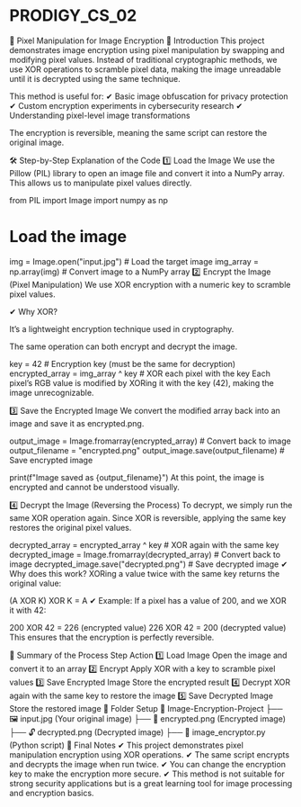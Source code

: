 # PRODIGY_CS_02
🔐 Pixel Manipulation for Image Encryption
📌 Introduction
This project demonstrates image encryption using pixel manipulation by swapping and modifying pixel values. Instead of traditional cryptographic methods, we use XOR operations to scramble pixel data, making the image unreadable until it is decrypted using the same technique.

This method is useful for:
✔ Basic image obfuscation for privacy protection
✔ Custom encryption experiments in cybersecurity research
✔ Understanding pixel-level image transformations

The encryption is reversible, meaning the same script can restore the original image.

🛠️ Step-by-Step Explanation of the Code
1️⃣ Load the Image
We use the Pillow (PIL) library to open an image file and convert it into a NumPy array. This allows us to manipulate pixel values directly.

from PIL import Image
import numpy as np

# Load the image
img = Image.open("input.jpg")  # Load the target image
img_array = np.array(img)  # Convert image to a NumPy array
2️⃣ Encrypt the Image (Pixel Manipulation)
We use XOR encryption with a numeric key to scramble pixel values.

✔ Why XOR?

It’s a lightweight encryption technique used in cryptography.

The same operation can both encrypt and decrypt the image.

key = 42  # Encryption key (must be the same for decryption)
encrypted_array = img_array ^ key  # XOR each pixel with the key
Each pixel’s RGB value is modified by XORing it with the key (42), making the image unrecognizable.

3️⃣ Save the Encrypted Image
We convert the modified array back into an image and save it as encrypted.png.

output_image = Image.fromarray(encrypted_array)  # Convert back to image
output_filename = "encrypted.png"
output_image.save(output_filename)  # Save encrypted image

print(f"Image saved as {output_filename}")
At this point, the image is encrypted and cannot be understood visually.

4️⃣ Decrypt the Image (Reversing the Process)
To decrypt, we simply run the same XOR operation again. Since XOR is reversible, applying the same key restores the original pixel values.


decrypted_array = encrypted_array ^ key  # XOR again with the same key
decrypted_image = Image.fromarray(decrypted_array)  # Convert back to image
decrypted_image.save("decrypted.png")  # Save decrypted image
✔ Why does this work?
XORing a value twice with the same key returns the original value:

(A XOR K) XOR K = A
✔ Example:
If a pixel has a value of 200, and we XOR it with 42:


200 XOR 42 = 226  (encrypted value)
226 XOR 42 = 200  (decrypted value)
This ensures that the encryption is perfectly reversible.

📌 Summary of the Process
Step	Action
1️⃣ Load Image	Open the image and convert it to an array
2️⃣ Encrypt	Apply XOR with a key to scramble pixel values
3️⃣ Save Encrypted Image	Store the encrypted result
4️⃣ Decrypt	XOR again with the same key to restore the image
5️⃣ Save Decrypted Image	Store the restored image
📂 Folder Setup
📁 Image-Encryption-Project
   ├── 🖼 input.jpg    (Your original image)
   ├── 🔐 encrypted.png (Encrypted image)
   ├── 🔓 decrypted.png (Decrypted image)
   ├── 🐍 image_encryptor.py (Python script)
📢 Final Notes
✔ This project demonstrates pixel manipulation encryption using XOR operations.
✔ The same script encrypts and decrypts the image when run twice.
✔ You can change the encryption key to make the encryption more secure.
✔ This method is not suitable for strong security applications but is a great learning tool for image processing and encryption basics.


